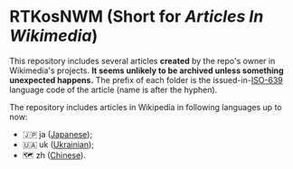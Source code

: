 # RTKosNWM (Short for *Articles In Wikimedia*)
This repository includes several articles **created** by the repo's owner in Wikimedia's projects. **It seems unlikely to be archived unless something unexpected happens.**
The prefix of each folder is the issued-in-[ISO-639](https://en.wikipedia.org/wiki/ISO_639) language code of the article (name is after the hyphen).

The repository includes articles in Wikipedia in following languages up to now:
- 🇯🇵 ja ([Japanese](https://ja.wikipedia.org));
- 🇺🇦 uk ([Ukrainian](https://uk.wikipedia.org));
- 🗺️ zh ([Chinese](https://zh.wikipedia.org)).
